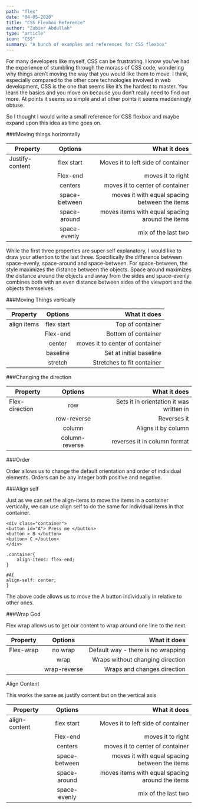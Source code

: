 ```yaml
---
path: "flex"
date: "04-05-2020"
title: "CSS Flexbox Reference"
author: "Zubier Abdullah"
type: "article"
icon: "CSS"
summary: "A bunch of examples and references for CSS flexbox"
---
```


For many developers like myself, CSS can be frustrating. I know you’ve had the experience of stumbling through the morass of CSS code, wondering why things aren’t moving the way that you would like them to move. I think, especially compared to the other core technologies involved in web development, CSS is the one that seems like it’s the hardest to master. You learn the basics and you move on because you don’t really need to find out more. At points it seems so simple and at other points it seems maddeningly obtuse.

So I thought I would write a small reference for CSS flexbox and maybe expand upon this idea as time goes on.

###Moving things horizontally

| Property        |    Options    |                                    What it does |
| --------------- | :-----------: | ----------------------------------------------: |
| Justify-content |  flex start   |              Moves it to left side of container |
|                 |   Flex-end    |                               moves it to right |
|                 |    centers    |                 moves it to center of container |
|                 | space-between |   moves it with equal spacing between the items |
|                 | space-around  | moves items with equal spacing around the items |
|                 | space-evenly  |                             mix of the last two |

While the first three properties are super self explanatory, I would like to draw your attention to the last three. Specifically the difference between space-evenly, space-around and space-between. For space-between, the style maximizes the distance between the objects. Space around maximizes the distance around the objects and away from the sides and space-evenly combines both with an even distance between sides of the viewport and the objects themselves.

###Moving Things vertically

| Property    |  Options   |                    What it does |
| ----------- | :--------: | ------------------------------: |
| align items | flex start |                Top of container |
|             |  Flex-end  |             Bottom of container |
|             |   center   | moves it to center of container |
|             |  baseline  |         Set at initial baseline |
|             |  stretch   |      Stretches to fit container |

###Changing the direction

| Property       |    Options     |                             What it does |
| -------------- | :------------: | ---------------------------------------: |
| Flex-direction |      row       | Sets it in orientation it was written in |
|                |  row-reverse   |                              Reverses it |
|                |     column     |                      Aligns it by column |
|                | column-reverse |             reverses it in column format |

###Order

Order allows us to change the default orientation and order of individual elements. Orders can be any integer both positive and negative.

###Align self

Just as we can set the align-items to move the items in a container vertically, we can use align self to do the same for individual items in that container.

```
<div class="container">
<button id="A"> Press me </button>
<button > B </button>
<button> C </button>
</div>
```

```
.container{
    align-items: flex-end;
}

#A{
align-self: center;
}
```

The above code allows us to move the A button individually in relative to other ones.

###Wrap God

Flex wrap allows us to get our content to wrap around one line to the next.

| Property  |   Options    |                       What it does |
| --------- | :----------: | ---------------------------------: |
| Flex-wrap |   no wrap    | Default way - there is no wrapping |
|           |     wrap     |   Wraps without changing direction |
|           | wrap-reverse |        Wraps and changes direction |

Align Content

This works the same as justify content but on the vertical axis

| Property      |    Options    |                                    What it does |
| ------------- | :-----------: | ----------------------------------------------: |
| align-content |  flex start   |              Moves it to left side of container |
|               |   Flex-end    |                               moves it to right |
|               |    centers    |                 moves it to center of container |
|               | space-between |   moves it with equal spacing between the items |
|               | space-around  | moves items with equal spacing around the items |
|               | space-evenly  |                             mix of the last two |
